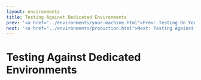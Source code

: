 ```yaml
---
layout: environments
title: Testing Against Dedicated Environments
prev: '<a href="../environments/your-machine.html">Prev: Testing On Your Machine</a>'
next: '<a href="../environments/production.html">Next: Testing Against Production</a>'
---
```


# Testing Against Dedicated Environments